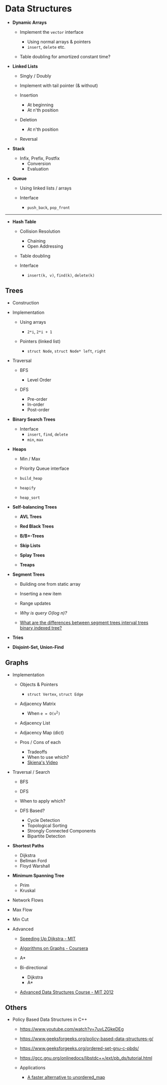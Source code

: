 
# Data Structures

* **Dynamic Arrays**

    - Implement the `vector` interface 
        + Using normal arrays & pointers
        + `insert`, `delete` etc.

    - Table doubling for amortized constant time?

* **Linked Lists**

    - Singly / Doubly
    - Implement with tail pointer (& without)

    - Insertion
        + At beginning
        + At n'th position

    - Deletion
        + At n'th position

    - Reversal

* **Stack**

    - Infix, Prefix, Postfix
        + Conversion
        + Evaluation

* **Queue**

    - Using linked lists / arrays
    
    - Interface
        + `push_back`, `pop_front`

---

* **Hash Table**
    
    - Collision Resolution
        + Chaining
        + Open Addressing

    - Table doubling

    - Interface
        + `insert(k, v)`, `find(k)`, `delete(k)`

## Trees

* Construction

* Implementation

    - Using arrays
        + `2*i`, `2*i + 1`

    - Pointers (linked list)
        + `struct Node`, `struct Node* left`, `right`

* Traversal

    - BFS
        + Level Order

    - DFS
        + Pre-order
        + In-order
        + Post-order

* **Binary Search Trees**

    - Interface
        + `insert`, `find`, `delete`
        + `min`, `max`

* **Heaps**

    - Min / Max

    - Priority Queue interface

    - `build_heap`
    - `heapify`
    - `heap_sort`

* **Self-balancing Trees**

    - **AVL Trees**

    - **Red Black Trees**

    - **B/B+-Trees**

    - **Skip Lists**

    - **Splay Trees**

    - **Treaps**


* **Segment Trees**

    - Building one from static array
    - Inserting a new item
    - Range updates
    
    - _Why is query O(log n)?_

    - [What are the differences between segment trees interval trees binary indexed tree?](https://stackoverflow.com/questions/17466218/what-are-the-differences-between-segment-trees-interval-trees-binary-indexed-t/17504505)

* **Tries**

* **Disjoint-Set, Union-Find**

## Graphs

* Implementation

    - Objects & Pointers
        + `struct Vertex`, `struct Edge`

    - Adjacency Matrix
        + When <code>e = O(v<sup>2</sup>)</code>

    - Adjacency List

    - Adjacency Map (dict)

    - Pros / Cons of each
        + Tradeoffs
        + When to use which?
        + [Skiena's Video](https://youtu.be/OiXxhDrFruw?t=3220)

* Traversal / Search
    - BFS
    - DFS
    - When to apply which?

    - DFS Based?
        + Cycle Detection
        + Topological Sorting
        + Strongly Connected Components
        + Bipartite Detection

* **Shortest Paths**
    - Dijkstra
    - Bellman Ford
    - Floyd Warshall

* **Minimum Spanning Tree**
    - Prim
    - Kruskal

* Network Flows

* Max Flow
* Min Cut

* Advanced
    - [Speeding Up Dijkstra - MIT](https://youtube.com/watch?v=CHvQ3q_gJ7E)
    - [Algorithms on Graphs - Coursera](https://www.coursera.org/learn/algorithms-on-graphs)

    - A\*
    - Bi-directional
        + Dijkstra
        + A\*

    - [Advanced Data Structures Course - MIT 2012](https://www.youtube.com/playlist?list=PLUl4u3cNGP61hsJNdULdudlRL493b-XZf)

## Others

* Policy Based Data Structures in C++
    - https://www.youtube.com/watch?v=7uvLZGkeDEg

    - https://www.geeksforgeeks.org/policy-based-data-structures-g/
    - https://www.geeksforgeeks.org/ordered-set-gnu-c-pbds/

    - https://gcc.gnu.org/onlinedocs/libstdc++/ext/pb_ds/tutorial.html

    - Applications
        + [A faster alternative to unordered_map](https://codeforces.com/blog/entry/60737)
